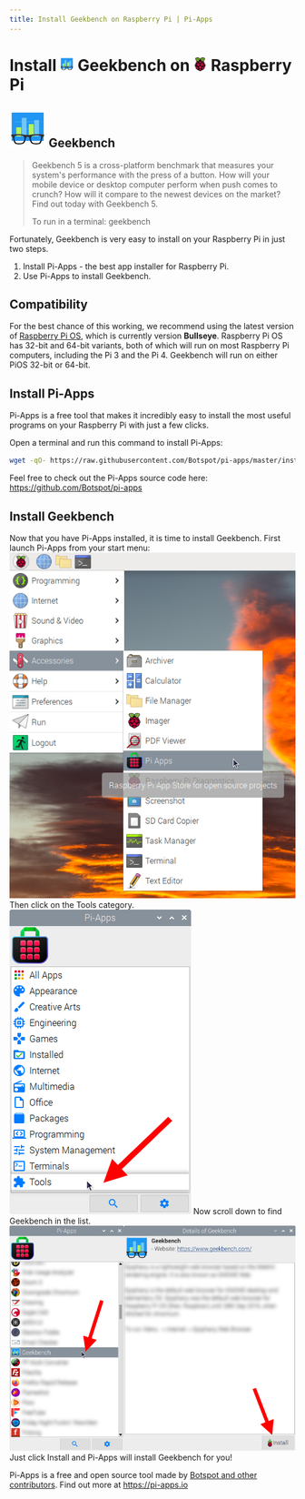 ```yaml
---
title: Install Geekbench on Raspberry Pi | Pi-Apps
---
```

<div class="simple-install-content content">

# Install <img src="/img/app-icons/Geekbench/icon-64.png" height=24> Geekbench on <img src=/img/other-icons/raspberrypi-icon.svg height=24> Raspberry Pi

## <img src="/img/app-icons/Geekbench/icon-64.png"> Geekbench
> Geekbench 5 is a cross-platform benchmark that measures your system's performance with the press of a button. 
> How will your mobile device or desktop computer perform when push comes to crunch? 
> How will it compare to the newest devices on the market? 
> Find out today with Geekbench 5.
> 
> To run in a terminal: geekbench

Fortunately, Geekbench is very easy to install on your Raspberry Pi in just two steps.
1. Install Pi-Apps - the best app installer for Raspberry Pi.
2. Use Pi-Apps to install Geekbench.
</div>
<div class="simple-install-content content">

## Compatibility
For the best chance of this working, we recommend using the latest version of [Raspberry Pi OS](https://www.raspberrypi.com/software/), which is currently version **Bullseye**.
Raspberry Pi OS has 32-bit and 64-bit variants, both of which will run on most Raspberry Pi computers, including the Pi 3 and the Pi 4.
Geekbench will run on either PiOS 32-bit or 64-bit.
</div>
<div class="simple-install-content content">

## Install Pi-Apps

Pi-Apps is a free tool that makes it incredibly easy to install the most useful programs on your Raspberry Pi with just a few clicks.

Open a terminal and run this command to install Pi-Apps:
```bash
wget -qO- https://raw.githubusercontent.com/Botspot/pi-apps/master/install | bash
```
Feel free to check out the Pi-Apps source code here: https://github.com/Botspot/pi-apps
</div>
<div class="simple-install-content content">

## Install Geekbench

Now that you have Pi-Apps installed, it is time to install Geekbench.
First launch Pi-Apps from your start menu:
<img src="/img/start-menu.png">
Then click on the Tools category.
<img src="/img/category-selections/Tools.png">
Now scroll down to find Geekbench in the list.
<img src="/img/app-icons/Geekbench/app-selection.png">
Just click Install and Pi-Apps will install Geekbench for you!
</div>
<div class="simple-install-content content">

Pi-Apps is a free and open source tool made by [Botspot and other contributors](/about/#contributors). Find out more at https://pi-apps.io
</div>
